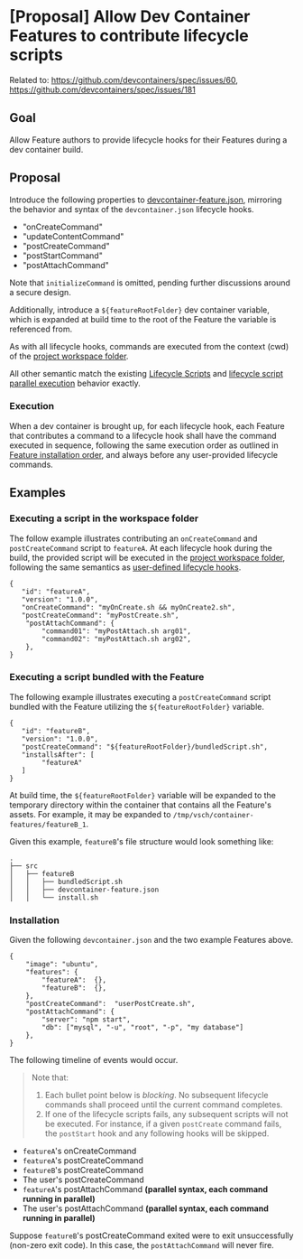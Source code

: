 # [Proposal] Allow Dev Container Features to contribute lifecycle scripts

Related to: https://github.com/devcontainers/spec/issues/60, https://github.com/devcontainers/spec/issues/181

## Goal

Allow Feature authors to provide lifecycle hooks for their Features during a dev container build.

## Proposal

 Introduce the following properties to [devcontainer-feature.json](https://containers.dev/implementors/features/#devcontainer-feature-json-properties), mirroring the behavior and syntax of the `devcontainer.json` lifecycle hooks.

- "onCreateCommand"
- "updateContentCommand"
- "postCreateCommand"
- "postStartCommand"
- "postAttachCommand"

Note that `initializeCommand` is omitted, pending further discussions around a secure design.

Additionally, introduce a `${featureRootFolder}` dev container variable, which is expanded at build time to the root of the Feature the variable is referenced from.  

As with all lifecycle hooks, commands are executed from the context (cwd) of the [project workspace folder](https://containers.dev/implementors/spec/#project-workspace-folder).

All other semantic match the existing [Lifecycle Scripts](https://containers.dev/implementors/json_reference/#lifecycle-scripts) and  [lifecycle script parallel execution](https://containers.dev/implementors/spec/#parallel-exec) behavior exactly.

###  Execution

When a dev container is brought up, for each lifecycle hook, each Feature that contributes a command to a lifecycle hook shall have the command executed in sequence, following the same execution order as outlined in [Feature installation order](https://containers.dev/implementors/features/#installation-order), and always before any user-provided lifecycle commands.

## Examples


### Executing a script in the workspace folder

The follow example illustrates contributing an `onCreateCommand` and `postCreateCommand` script to `featureA`.  At each lifecycle hook during the build, the provided script will be executed in the [project workspace folder](https://containers.dev/implementors/spec/#project-workspace-folder), following the same semantics as [user-defined lifecycle hooks](https://containers.dev/implementors/json_reference/#lifecycle-scripts).

```jsonc
{
   "id": "featureA",
   "version": "1.0.0",
   "onCreateCommand": "myOnCreate.sh && myOnCreate2.sh",
   "postCreateCommand": "myPostCreate.sh",
    "postAttachCommand": {
        "command01": "myPostAttach.sh arg01",
        "command02": "myPostAttach.sh arg02",
    },
}

```

### Executing a script bundled with the Feature

The following example illustrates executing a `postCreateCommand` script bundled with the Feature utilizing the `${featureRootFolder}` variable.

```jsonc
{
   "id": "featureB",
   "version": "1.0.0",
   "postCreateCommand": "${featureRootFolder}/bundledScript.sh",
   "installsAfter": [
        "featureA"
   ]
}
```

At build time, the `${featureRootFolder}` variable will be expanded to the temporary directory within the container that contains all the Feature's assets.  For example, it may be expanded to `/tmp/vsch/container-features/featureB_1`.

Given this example, `featureB`'s file structure would look something like:

```
.
├── src
│   ├── featureB
│   │   ├── bundledScript.sh
│   │   ├── devcontainer-feature.json
│   │   └── install.sh
```

### Installation

Given the following `devcontainer.json` and the two example Features above.

```jsonc
{
    "image": "ubuntu",
    "features": {
        "featureA":  {},
        "featureB":  {},
    },
    "postCreateCommand":  "userPostCreate.sh",
    "postAttachCommand": {
        "server": "npm start",
        "db": ["mysql", "-u", "root", "-p", "my database"]
    },
}
```

The following timeline of events would occur. 

> Note that:
>
>1. Each bullet point below is _blocking_. No subsequent lifecycle commands shall proceed until the current command completes.
> 2.  If one of the lifecycle scripts fails, any subsequent scripts will not be executed. For instance, if a given `postCreate` command fails, the `postStart` hook and any following hooks will be skipped.
>

- `featureA`'s onCreateCommand
- `featureA`'s postCreateCommand 
- `featureB`'s postCreateCommand
-  The user's postCreateCommand
- `featureA`'s postAttachCommand **(parallel syntax, each command running in parallel)**
-  The user's postAttachCommand **(parallel syntax, each command running in parallel)**

Suppose `featureB`'s postCreateCommand exited were to exit unsuccessfully (non-zero exit code).  In this case, the `postAttachCommand` will never fire.
